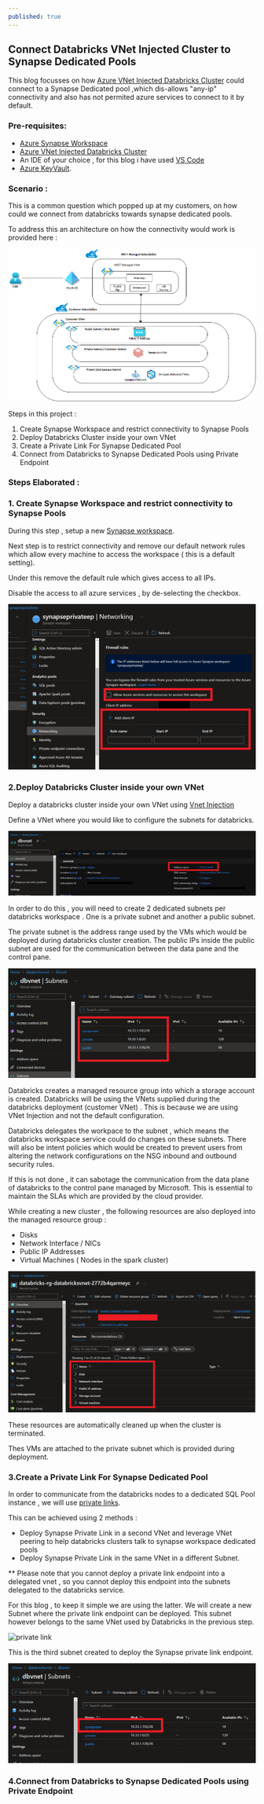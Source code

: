 ```yaml
---
published: true
---
```

## Connect Databricks VNet Injected Cluster to Synapse Dedicated Pools

This blog focusses on how [Azure VNet Injected Databricks Cluster](https://docs.microsoft.com/en-us/azure/databricks/administration-guide/cloud-configurations/azure/vnet-inject) could connect to a Synapse Dedicated pool ,which dis-allows "any-ip" connectivity and also has not permited azure services to connect to it by default.



### Pre-requisites:

- [Azure Synapse Workspace](https://docs.microsoft.com/en-us/azure/synapse-analytics/quickstart-create-workspace)
- [Azure VNet Injected Databricks Cluster](https://docs.microsoft.com/en-us/azure/databricks/administration-guide/cloud-configurations/azure/vnet-inject) 
- An IDE of your choice , for this blog i have used [VS Code](https://code.visualstudio.com/Download)
- [Azure KeyVault](https://docs.microsoft.com/en-us/azure/key-vault/general/quick-create-cli).

### Scenario : 

This is a common question which popped up at my customers, on how could we connect from databricks towards synapse dedicated pools.

To address this an architecture on how the connectivity would work is provided here :

![Connectivity Architecture](/images/databricks.png)


Steps in this project :

1. Create Synapse Workspace and restrict connectivity to Synapse Pools
2. Deploy Databricks Cluster inside your own VNet
3. Create a Private Link For Synapse Dedicated Pool
4. Connect from Databricks to Synapse Dedicated Pools using Private Endpoint


### Steps Elaborated :

### 1. Create Synapse Workspace and restrict connectivity to Synapse Pools

During this step , setup a new [Synapse workspace](https://docs.microsoft.com/en-us/azure/synapse-analytics/quickstart-create-workspace).

Next step is to restrict connectivity and remove our default network rules which allow every machine to access the workspace ( this is a default setting).

Under this remove the default rule which gives access to all IPs.

Disable the access to all azure services , by de-selecting the checkbox. 

![network restriction](/images/network_restriction.PNG)


### 2.Deploy Databricks Cluster inside your own VNet

Deploy a databricks cluster inside your own VNet using [Vnet Injection](https://docs.microsoft.com/en-us/azure/databricks/scenarios/quickstart-create-databricks-workspace-vnet-injection#:~:text=%20Create%20an%20Azure%20Databricks%20workspace%20%201,Networking%20%3E%20and%20apply%20the%20following...%20See%20More.)

Define a VNet where you would like to configure the subnets for databricks.

![vnet ](/images/vnet.png)

In order to do this , you will need to create 2 dedicated subnets per databricks workspace . One is a private subnet and another a public subnet. 

The private subnet is the address range used by the VMs which would be deployed during databricks cluster creation. The public IPs inside the public subnet are used for the communication between the data pane and the control pane.

![subnets](/images/subnets.PNG)

Databricks creates a managed resource group into which a storage account is created.  Databricks will be using the VNets supplied during the databricks deployment (customer VNet) . This is because we are using VNet Injection and not the default configuration. 

Databricks delegates the workpace to the subnet , which means the databricks workspace service could do changes on these subnets. There will also be intent policies which would be created to prevent users from altering the network configurations on the NSG inbound and outbound security rules.

If this is not done ,  it can sabotage the communication from the data plane of databricks to the control pane managed by Microsoft. This is essential to maintain the SLAs which are provided by the cloud provider.

While creating a new cluster , the following resources are also deployed into the managed resource group :

- Disks
- Network Interface  / NICs
- Public IP Addresses
- Virtual Machines ( Nodes in the spark cluster)

![external resources](/images/ext_resources.png)

These resources are automatically cleaned up when the cluster is terminated.

Thes VMs are attached to the private subnet which is provided during deployment. 

### 3.Create a Private Link For Synapse Dedicated Pool

In order to communicate from the databricks nodes to a dedicated SQL Pool instance , we will use [private links](https://docs.microsoft.com/en-us/azure/synapse-analytics/security/how-to-connect-to-workspace-with-private-links).

This can be achieved using 2 methods :

- Deploy Synapse Private Link in a second VNet and leverage VNet peering to help databricks clusters talk to synapse workspace dedicated pools
- Deploy Synapse Private Link in the same VNet in a different Subnet. 

** Please note that you cannot deploy a private link endpoint into a delegated vnet , so you cannot deploy this endpoint into the subnets delegated to the databricks service.

For this blog , to keep it simple we are using the latter. We will create a new Subnet where the private link endpoint can be deployed. This subnet however belongs to the same VNet used by Databricks in the previous step.

![private link](private_link.PNG)

This is the third subnet created to deploy the Synapse private link endpoint.

![synapse subnet](/images/synapse_subnet.PNG)

### 4.Connect from Databricks to Synapse Dedicated Pools using Private Endpoint

<TBD>
